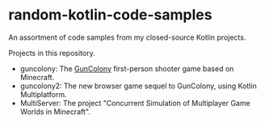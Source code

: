 # random-kotlin-code-samples
An assortment of code samples from my closed-source Kotlin projects.

Projects in this repository.

* guncolony: The [GunColony](https://guncolony.com/) first-person shooter game based on Minecraft.
* guncolony2: The new browser game sequel to GunColony, using Kotlin Multiplatform.
* MultiServer: The project "Concurrent Simulation of Multiplayer Game Worlds in Minecraft".
